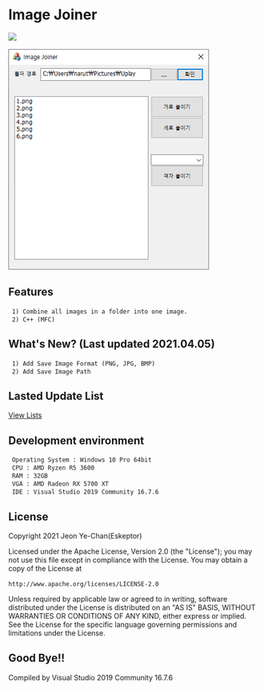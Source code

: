 # Image Joiner
[![](https://img.shields.io/badge/license-Apache%202-blue.svg)](http://www.apache.org/licenses/LICENSE-2.0)

![homepage](./Preview/Shot1.PNG)
## Features
```
 1) Combine all images in a folder into one image.
 2) C++ (MFC)
```
## What's New? (Last updated 2021.04.05)
```
 1) Add Save Image Format (PNG, JPG, BMP)
 2) Add Save Image Path
```
## Lasted Update List
[View Lists](./UPDATE.md)

## Development environment
```
 Operating System : Windows 10 Pro 64bit
 CPU : AMD Ryzen R5 3600
 RAM : 32GB
 VGA : AMD Radeon RX 5700 XT
 IDE : Visual Studio 2019 Community 16.7.6
```

## License
Copyright 2021 Jeon Ye-Chan(Eskeptor)

Licensed under the Apache License, Version 2.0 (the "License");
you may not use this file except in compliance with the License.
You may obtain a copy of the License at
```
http://www.apache.org/licenses/LICENSE-2.0
```
Unless required by applicable law or agreed to in writing, software
distributed under the License is distributed on an "AS IS" BASIS,
WITHOUT WARRANTIES OR CONDITIONS OF ANY KIND, either express or implied.
See the License for the specific language governing permissions and
limitations under the License.
## Good Bye!!
Compiled by Visual Studio 2019 Community 16.7.6
